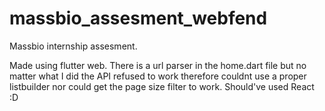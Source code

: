 # massbio_assesment_webfend
Massbio internship assesment.

Made using flutter web. There is a url parser in the home.dart file but no matter what I did the API refused to work therefore couldnt use a proper listbuilder nor could get the page size filter to work. Should've used React :D
